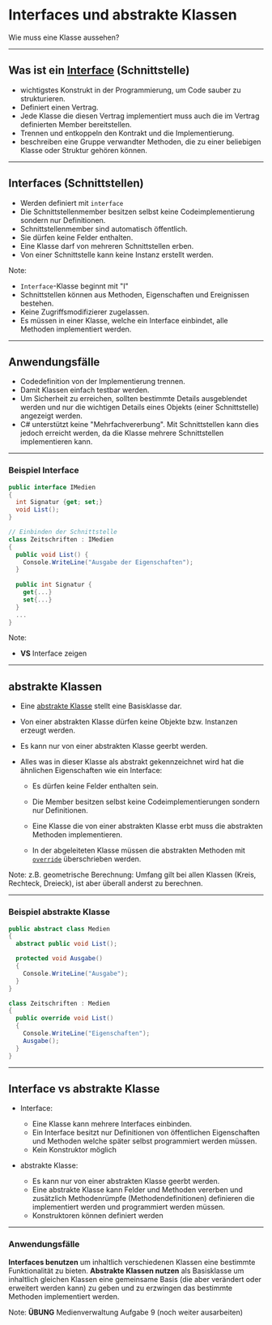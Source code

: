 # Interfaces und abstrakte Klassen

Wie muss eine Klasse aussehen?

---

<!-- .slide: class="left" -->
## Was ist ein [Interface]((https://docs.microsoft.com/de-de/dotnet/csharp/language-reference/keywords/interface)) (Schnittstelle)

* wichtigstes Konstrukt in der Programmierung, um Code sauber zu strukturieren.
* Definiert einen Vertrag.
* Jede Klasse die diesen Vertrag implementiert muss auch die im Vertrag definierten Member bereitstellen.
* Trennen und entkoppeln den Kontrakt und die Implementierung.
* beschreiben eine Gruppe verwandter Methoden, die zu einer beliebigen Klasse oder Struktur gehören können.

---

<!-- .slide: class="left" -->
## Interfaces (Schnittstellen)

* Werden definiert mit `interface`
* Die Schnittstellenmember besitzen selbst keine Codeimplementierung sondern nur Definitionen.
* Schnittstellenmember sind automatisch öffentlich.
* Sie dürfen keine Felder enthalten.
* Eine Klasse darf von mehreren Schnittstellen erben.
* Von einer Schnittstelle kann keine Instanz erstellt werden.

Note:

* `Interface`-Klasse beginnt mit "I"
* Schnittstellen können aus Methoden, Eigenschaften und Ereignissen bestehen.
* Keine Zugriffsmodifizierer zugelassen.
* Es müssen in einer Klasse, welche ein Interface einbindet, alle Methoden implementiert werden.

---

<!-- .slide: class="left" -->
## Anwendungsfälle

* Codedefinition von der Implementierung trennen.
* Damit Klassen einfach testbar werden.
* Um Sicherheit zu erreichen, sollten bestimmte Details ausgeblendet werden und nur die wichtigen Details eines Objekts (einer Schnittstelle) angezeigt werden.
* C# unterstützt keine "Mehrfachvererbung". Mit Schnittstellen kann dies jedoch erreicht werden, da die Klasse mehrere Schnittstellen implementieren kann.

---

<!-- .slide: class="left" -->
### Beispiel Interface

```csharp []
public interface IMedien 
{
  int Signatur {get; set;}
  void List();
}

// Einbinden der Schnittstelle
class Zeitschriften : IMedien 
{
  public void List() {
    Console.WriteLine("Ausgabe der Eigenschaften");
  }
  
  public int Signatur {
    get{...}
    set{...}
  }
  ...
}
```

Note:

* **VS** Interface zeigen

---

<!-- .slide: class="left" -->
## abstrakte Klassen

* Eine [abstrakte Klasse](https://docs.microsoft.com/de-de/dotnet/csharp/programming-guide/classes-and-structs/abstract-and-sealed-classes-and-class-members) stellt eine Basisklasse dar.

* Von einer abstrakten Klasse dürfen keine Objekte bzw. Instanzen erzeugt werden.

* Es kann nur von einer abstrakten Klasse geerbt werden.

* Alles was in dieser Klasse als abstrakt gekennzeichnet wird hat die ähnlichen Eigenschaften wie ein Interface:

  * Es dürfen keine Felder enthalten sein.

  * Die Member besitzen selbst keine Codeimplementierungen sondern nur Definitionen.

  * Eine Klasse die von einer abstrakten Klasse erbt muss die abstrakten Methoden implementieren.

  * In der abgeleiteten Klasse müssen die abstrakten Methoden mit [`override`](https://docs.microsoft.com/de-de/dotnet/csharp/language-reference/keywords/override) überschrieben werden.

Note: z.B. geometrische Berechnung: Umfang gilt bei allen Klassen (Kreis, Rechteck, Dreieck), ist aber überall anderst zu berechnen.

---

<!-- .slide: class="left" -->
### Beispiel abstrakte Klasse

```csharp []
public abstract class Medien 
{
  abstract public void List();

  protected void Ausgabe() 
  {
    Console.WriteLine("Ausgabe");
  }
}

class Zeitschriften : Medien 
{
  public override void List() 
  {
    Console.WriteLine("Eigenschaften");
    Ausgabe();
  }
}
```

---

<!-- .slide: class="left" -->
## Interface vs abstrakte Klasse

* Interface:
  * Eine Klasse kann mehrere Interfaces einbinden.
  * Ein Interface besitzt nur Definitionen von öffentlichen Eigenschaften und Methoden welche später selbst programmiert werden müssen.
  * Kein Konstruktor möglich

* abstrakte Klasse:
  * Es kann nur von einer abstrakten Klasse geerbt werden.
  * Eine abstrakte Klasse kann Felder und Methoden vererben und zusätzlich Methodenrümpfe (Methodendefinitionen) definieren die implementiert werden und programmiert werden müssen.
  * Konstruktoren können definiert werden

---

<!-- .slide: class="left" -->
### Anwendungsfälle

**Interfaces benutzen** um inhaltlich verschiedenen Klassen eine bestimmte Funktionalität zu bieten.
**Abstrakte Klassen nutzen** als Basisklasse um inhaltlich gleichen Klassen eine gemeinsame Basis (die aber verändert oder erweitert werden kann) zu geben und zu erzwingen das bestimmte Methoden implementiert werden.

Note: 
**ÜBUNG** Medienverwaltung Aufgabe 9 (noch weiter ausarbeiten)
